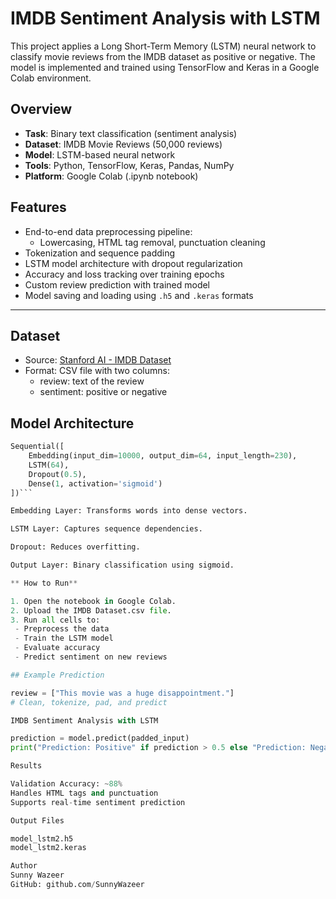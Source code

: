 # IMDB Sentiment Analysis with LSTM

This project applies a Long Short-Term Memory (LSTM) neural network to classify movie reviews from the IMDB dataset as positive or negative. The model is implemented and trained using TensorFlow and Keras in a Google Colab environment.



## Overview

- **Task**: Binary text classification (sentiment analysis)
- **Dataset**: IMDB Movie Reviews (50,000 reviews)
- **Model**: LSTM-based neural network
- **Tools**: Python, TensorFlow, Keras, Pandas, NumPy
- **Platform**: Google Colab (.ipynb notebook)


## Features

- End-to-end data preprocessing pipeline:
  - Lowercasing, HTML tag removal, punctuation cleaning
- Tokenization and sequence padding
- LSTM model architecture with dropout regularization
- Accuracy and loss tracking over training epochs
- Custom review prediction with trained model
- Model saving and loading using `.h5` and `.keras` formats

---

## Dataset

- Source: [Stanford AI - IMDB Dataset](https://ai.stanford.edu/~amaas/data/sentiment/)
- Format: CSV file with two columns:
  - review: text of the review
  - sentiment: positive or negative

## Model Architecture

```python
Sequential([
    Embedding(input_dim=10000, output_dim=64, input_length=230),
    LSTM(64),
    Dropout(0.5),
    Dense(1, activation='sigmoid')
])```

Embedding Layer: Transforms words into dense vectors.

LSTM Layer: Captures sequence dependencies.

Dropout: Reduces overfitting.

Output Layer: Binary classification using sigmoid.

** How to Run**

1. Open the notebook in Google Colab.
2. Upload the IMDB Dataset.csv file.
3. Run all cells to:
 - Preprocess the data
 - Train the LSTM model
 - Evaluate accuracy
 - Predict sentiment on new reviews

## Example Prediction

review = ["This movie was a huge disappointment."]
# Clean, tokenize, pad, and predict

IMDB Sentiment Analysis with LSTM

prediction = model.predict(padded_input)
print("Prediction: Positive" if prediction > 0.5 else "Prediction: Negative")

Results

Validation Accuracy: ~88%
Handles HTML tags and punctuation
Supports real-time sentiment prediction

Output Files

model_lstm2.h5
model_lstm2.keras

Author
Sunny Wazeer
GitHub: github.com/SunnyWazeer
